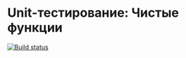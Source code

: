 # Unit-тестирование: Чистые функции

[![Build status](https://ci.appveyor.com/api/projects/status/uxhv2t66fre7amxg?svg=true)](https://ci.appveyor.com/project/neondoll/ajs-homeworks-test-ci-pure-functions)